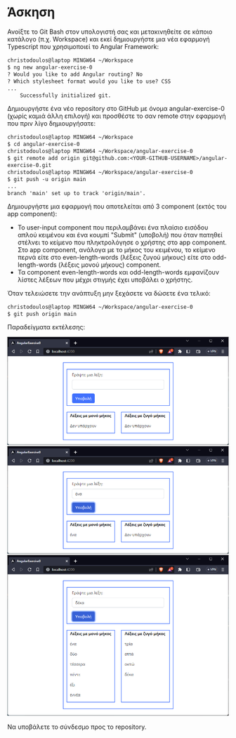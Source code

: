 # Άσκηση

Ανοίξτε το Git Bash στον υπολογιστή σας και μετακινηθείτε σε κάποιο κατάλογο (π.χ. Workspace) και εκεί δημιουργήστε μια νέα εφαρμογή Typescript που χρησιμοποιεί το Angular Framework:

```
christodoulos@laptop MINGW64 ~/Workspace
$ ng new angular-exercise-0
? Would you like to add Angular routing? No
? Which stylesheet format would you like to use? CSS
...
    Successfully initialized git.
```

Δημιουργήστε ένα νέο repository στο GitHub με όνομα angular-exercise-0 (χωρίς καμιά άλλη επιλογή) και προσθέστε το σαν remote στην εφαρμογή που πριν λίγο δημιουργήσατε:

```
christodoulos@laptop MINGW64 ~/Workspace
$ cd angular-exercise-0
christodoulos@laptop MINGW64 ~/Workspace/angular-exercise-0
$ git remote add origin git@github.com:<YOUR-GITHUB-USERNAME>/angular-exercise-0.git
christodoulos@laptop MINGW64 ~/Workspace/angular-exercise-0
$ git push -u origin main
...
branch 'main' set up to track 'origin/main'.
```

Δημιουργήστε μια εφαρμογή που αποτελείται από 3 component (εκτός του app component):

- To user-input component που περιλαμβάνει ένα πλαίσιο εισόδου απλού κειμένου και ένα κουμπί "Submit" (υποβολή) που όταν πατηθεί στέλνει το κείμενο που πληκτρολόγησε ο χρήστης στο app component. Στο app component, ανάλογα με το μήκος του κειμένου, το κείμενο περνά είτε στο even-length-words (λέξεις ζυγού μήκους) είτε στο odd-length-words (λέξεις μονού μήκους) component.
- Τα component even-length-words και odd-length-words εμφανίζουν λίστες λέξεων που μέχρι στιγμής έχει υποβάλει ο χρήστης.

Όταν τελειώσετε την ανάπτυξη μην ξεχάσετε να δώσετε ένα τελικό:

```
christodoulos@laptop MINGW64 ~/Workspace/angular-exercise-0
$ git push origin main
```

Παραδείγματα εκτέλεσης:

![](./Screenshot%202023-03-29%20125619.png)
![](./Screenshot%202023-03-29%20125659.png)
![](./Screenshot%202023-03-29%20125517.png)

Να υποβάλετε το σύνδεσμο προς το repository.
